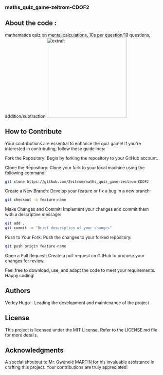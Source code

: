 ### maths_quiz_game-zeitrom-CDOF2

## About the code :

mathematics quiz on mental calculations, 10s per question/10 questions, addition/subtraction
<img width="263" alt="extrait" src="https://github.com/Zeitrom/maths_quiz_game-zeitrom-CDOF2/assets/133644357/b7e2b1cf-e2ff-4f5a-a452-3171e6372c6d">

## How to Contribute
Your contributions are essential to enhance the quiz game! If you're interested in contributing, follow these guidelines:

Fork the Repository: Begin by forking the repository to your GitHub account.

Clone the Repository: Clone your fork to your local machine using the following command:
 ```bash
git clone https://github.com/Zeitrom/maths_quiz_game-zeitrom-CDOF2
 ```
Create a New Branch: Develop your feature or fix a bug in a new branch:
 ```bash
git checkout -b feature-name
 ```
Make Changes and Commit: Implement your changes and commit them with a descriptive message:
 ```bash
git add .
git commit -m "Brief description of your changes"
 ```
Push to Your Fork: Push the changes to your forked repository:
 ```bash
git push origin feature-name
 ```
Open a Pull Request: Create a pull request on GitHub to propose your changes for review.

Feel free to download, use, and adapt the code to meet your requirements. Happy coding!

## Authors

Verley Hugo - Leading the development and maintenance of the project

## License

This project is licensed under the MIT License. Refer to the LICENSE.md file for more details.

## Acknowledgments

A special shoutout to Mr. Gwénolé MARTIN for his invaluable assistance in crafting this project. Your contributions are truly appreciated!
